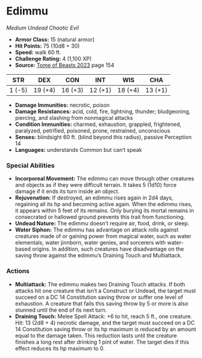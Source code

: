 # Edimmu

*Medium* *Undead* *Chaotic Evil*

- **Armor Class:** 15 (natural armor)
- **Hit Points:** 75 (10d8 + 30)
- **Speed:** walk 60 ft.
- **Challenge Rating:** 4 (1,100 XP)
- **Source:** [Tome of Beasts 2023](https://koboldpress.com/kpstore/product/tome-of-beasts-1-2023-edition/) page 154

| STR | DEX | CON | INT | WIS | CHA |
| --- | --- | --- | --- | --- | --- |
| 1 (-5) | 19 (+4) | 16 (+3) | 12 (+1) | 18 (+4) | 13 (+1) |

- **Damage Immunities:** necrotic, poison
- **Damage Resistances:** acid, cold, fire, lightning, thunder; bludgeoning, piercing, and slashing from nonmagical attacks
- **Condition Immunities:** charmed, exhaustion, grappled, frightened, paralyzed, petrified, poisoned, prone, restrained, unconscious
- **Senses:** blindsight 60 ft. (blind beyond this radius), passive Perception 14
- **Languages:** understands Common but can’t speak
### Special Abilities
- **Incorporeal Movement:** The edimmu can move through other creatures and objects as if they were difficult terrain. It takes 5 (1d10) force damage if it ends its turn inside an object.
- **Rejuvenation:** If destroyed, an edimmu rises again in 2d4 days, regaining all its hp and becoming active again. When the edimmu rises, it appears within 5 feet of its remains. Only burying its mortal remains in consecrated or hallowed ground prevents this trait from functioning.
- **Undead Nature:** The edimmu doesn’t require air, food, drink, or sleep.
- **Water Siphon:** The edimmu has advantage on attack rolls against creatures made of or gaining power from magical water, such as water elementals, water jinnborn, water genies, and sorcerers with water-based origins. In addition, such creatures have disadvantage on the saving throw against the edimmu’s Draining Touch and Multiattack.
### Actions
- **Multiattack:** The edimmu makes two Draining Touch attacks. If both attacks hit one creature that isn’t a Construct or Undead, the target must succeed on a DC 14 Constitution saving throw or suffer one level of exhaustion. A creature that fails this saving throw by 5 or more is also stunned until the end of its next turn.
- **Draining Touch:** Melee Spell Attack: +6 to hit, reach 5 ft., one creature. Hit: 13 (2d8 + 4) necrotic damage, and the target must succeed on a DC 14 Constitution saving throw or its hp maximum is reduced by an amount equal to the damage taken. This reduction lasts until the creature finishes a long rest after drinking 1 pint of water. The target dies if this effect reduces its hp maximum to 0.
